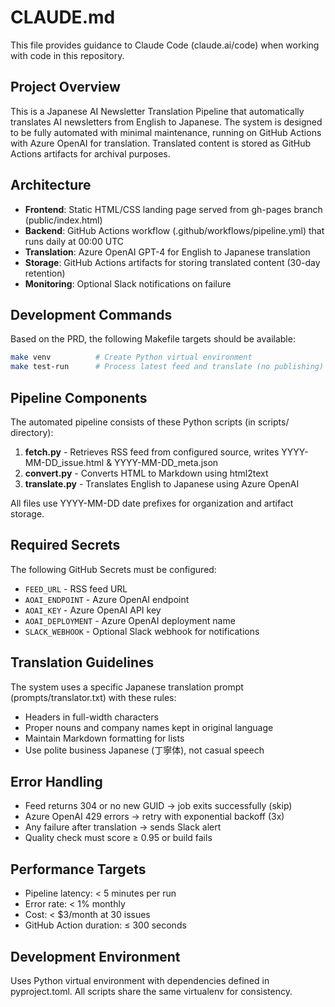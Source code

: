 # CLAUDE.md

This file provides guidance to Claude Code (claude.ai/code) when working with code in this repository.

## Project Overview

This is a Japanese AI Newsletter Translation Pipeline that automatically translates AI newsletters from English to Japanese. The system is designed to be fully automated with minimal maintenance, running on GitHub Actions with Azure OpenAI for translation. Translated content is stored as GitHub Actions artifacts for archival purposes.

## Architecture

- **Frontend**: Static HTML/CSS landing page served from gh-pages branch (public/index.html)
- **Backend**: GitHub Actions workflow (.github/workflows/pipeline.yml) that runs daily at 00:00 UTC
- **Translation**: Azure OpenAI GPT-4 for English to Japanese translation
- **Storage**: GitHub Actions artifacts for storing translated content (30-day retention)
- **Monitoring**: Optional Slack notifications on failure

## Development Commands

Based on the PRD, the following Makefile targets should be available:

```bash
make venv          # Create Python virtual environment
make test-run      # Process latest feed and translate (no publishing)
```

## Pipeline Components

The automated pipeline consists of these Python scripts (in scripts/ directory):

1. **fetch.py** - Retrieves RSS feed from configured source, writes YYYY-MM-DD_issue.html & YYYY-MM-DD_meta.json
2. **convert.py** - Converts HTML to Markdown using html2text
3. **translate.py** - Translates English to Japanese using Azure OpenAI

All files use YYYY-MM-DD date prefixes for organization and artifact storage.

## Required Secrets

The following GitHub Secrets must be configured:

- `FEED_URL` - RSS feed URL
- `AOAI_ENDPOINT` - Azure OpenAI endpoint
- `AOAI_KEY` - Azure OpenAI API key
- `AOAI_DEPLOYMENT` - Azure OpenAI deployment name
- `SLACK_WEBHOOK` - Optional Slack webhook for notifications

## Translation Guidelines

The system uses a specific Japanese translation prompt (prompts/translator.txt) with these rules:
- Headers in full-width characters
- Proper nouns and company names kept in original language
- Maintain Markdown formatting for lists
- Use polite business Japanese (丁寧体), not casual speech

## Error Handling

- Feed returns 304 or no new GUID → job exits successfully (skip)
- Azure OpenAI 429 errors → retry with exponential backoff (3x)
- Any failure after translation → sends Slack alert
- Quality check must score ≥ 0.95 or build fails

## Performance Targets

- Pipeline latency: < 5 minutes per run
- Error rate: < 1% monthly
- Cost: < $3/month at 30 issues
- GitHub Action duration: ≤ 300 seconds

## Development Environment

Uses Python virtual environment with dependencies defined in pyproject.toml. All scripts share the same virtualenv for consistency.